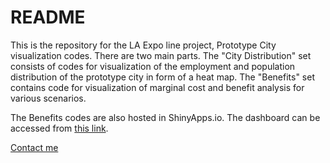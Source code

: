 # README
This is the repository for the LA Expo line project, Prototype City visualization codes.
There are two main parts.  The "City Distribution" set consists of codes for visualization of the employment and population distribution of the prototype city in form of a heat map.
The "Benefits" set contains code for visualization of marginal cost and benefit analysis for various scenarios.

The Benefits codes are also hosted in ShinyApps.io.  The dashboard can be accessed from [this link](https://kdt43.shinyapps.io/Benefits/).



[Contact me](mailto:kdt43@cornell.edu)